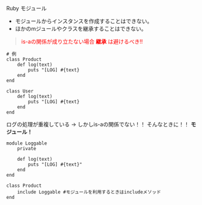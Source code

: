 Ruby モジュール


- モジュールからインスタンスを作成することはできない。
- ほかのmジュールやクラスを継承することはできない。


> <font color="red">is-aの関係が成り立たない場合 **継承** は避けるべき!!</font>

```
# 例
class Product
	def log(text)
		puts "[LOG] #{text}
	end
end

class User
	def log(text)
		puts "[LOG] #{text}
	end
end
```

ログの処理が重複している → しかしis-aの関係でない！！
そんなときに！！ **モジュール！**

```
module Loggable
	private

	def log(text)
		puts "[LOG] #{text}"
	end
end

class Product
	include Loggable #モジュールを利用するときはincludeメソッド
end
```

